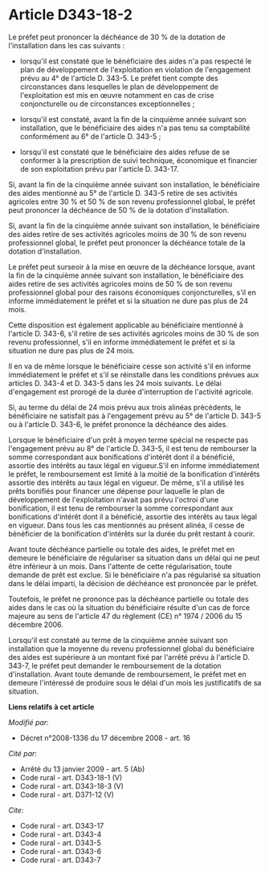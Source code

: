 # Article D343-18-2

Le préfet peut prononcer la déchéance de 30 % de la dotation de l'installation dans les cas suivants :

- lorsqu'il est constaté que le bénéficiaire des aides n'a pas respecté le plan de développement de l'exploitation en
violation de l'engagement prévu au 4° de l'article D. 343-5. Le préfet tient compte des circonstances dans lesquelles le plan
de développement de l'exploitation est mis en œuvre notamment en cas de crise conjoncturelle ou de circonstances
exceptionnelles ;

- lorsqu'il est constaté, avant la fin de la cinquième année suivant son installation, que le bénéficiaire des aides n'a pas
tenu sa comptabilité conformément au 6° de l'article D. 343-5 ;

- lorsqu'il est constaté que le bénéficiaire des aides refuse de se conformer à la prescription de suivi technique,
économique et financier de son exploitation prévu par l'article D. 343-17. 

Si, avant la fin de la cinquième année suivant son installation, le bénéficiaire des aides mentionné au 5° de l'article D.
343-5 retire de ses activités agricoles entre 30 % et 50 % de son revenu professionnel global, le préfet peut prononcer la
déchéance de 50 % de la dotation d'installation. 

Si, avant la fin de la cinquième année suivant son installation, le bénéficiaire des aides retire de ses activités agricoles
moins de 30 % de son revenu professionnel global, le préfet peut prononcer la déchéance totale de la dotation
d'installation. 

Le préfet peut surseoir à la mise en œuvre de la déchéance lorsque, avant la fin de la cinquième année suivant son
installation, le bénéficiaire des aides retire de ses activités agricoles moins de 50 % de son revenu professionnel global
pour des raisons économiques conjoncturelles, s'il en informe immédiatement le préfet et si la situation ne dure pas plus de
24 mois. 

Cette disposition est également applicable au bénéficiaire mentionné à l'article D. 343-6, s'il retire de ses activités
agricoles moins de 30 % de son revenu professionnel, s'il en informe immédiatement le préfet et si la situation ne dure pas
plus de 24 mois. 

Il en va de même lorsque le bénéficiaire cesse son activité s'il en informe immédiatement le préfet et s'il se réinstalle
dans les conditions prévues aux articles D. 343-4 et D. 343-5 dans les 24 mois suivants. Le délai d'engagement est prorogé de
la durée d'interruption de l'activité agricole. 

Si, au terme du délai de 24 mois prévu aux trois alinéas précédents, le bénéficiaire ne satisfait pas à l'engagement prévu au
5° de l'article D. 343-5 ou à l'article D. 343-6, le préfet prononce la déchéance des aides. 

Lorsque le bénéficiaire d'un prêt à moyen terme spécial ne respecte pas l'engagement prévu au 8° de l'article D. 343-5, il
est tenu de rembourser la somme correspondant aux bonifications d'intérêt dont il a bénéficié, assortie des intérêts au taux
légal en vigueur.S'il en informe immédiatement le préfet, le remboursement est limité à la moitié de la bonification
d'intérêts assortie des intérêts au taux légal en vigueur. De même, s'il a utilisé les prêts bonifiés pour financer une
dépense pour laquelle le plan de développement de l'exploitation n'avait pas prévu l'octroi d'une bonification, il est tenu
de rembourser la somme correspondant aux bonifications d'intérêt dont il a bénéficié, assortie des intérêts au taux légal en
vigueur. Dans tous les cas mentionnés au présent alinéa, il cesse de bénéficier de la bonification d'intérêts sur la durée du
prêt restant à courir. 

Avant toute déchéance partielle ou totale des aides, le préfet met en demeure le bénéficiaire de régulariser sa situation
dans un délai qui ne peut être inférieur à un mois. Dans l'attente de cette régularisation, toute demande de prêt est exclue.
Si le bénéficiaire n'a pas régularisé sa situation dans le délai imparti, la décision de déchéance est prononcée par le
préfet. 

Toutefois, le préfet ne prononce pas la déchéance partielle ou totale des aides dans le cas où la situation du bénéficiaire
résulte d'un cas de force majeure au sens de l'article 47 du règlement (CE) n° 1974 / 2006 du 15 décembre 2006. 

Lorsqu'il est constaté au terme de la cinquième année suivant son installation que la moyenne du revenu professionnel global
du bénéficiaire des aides est supérieure à un montant fixé par l'arrêté prévu à l'article D. 343-7, le préfet peut demander
le remboursement de la dotation d'installation. Avant toute demande de remboursement, le préfet met en demeure l'intéressé de
produire sous le délai d'un mois les justificatifs de sa situation.

**Liens relatifs à cet article**

_Modifié par_:

  - Décret n°2008-1336 du 17 décembre 2008 - art. 16

_Cité par_:

  - Arrêté du 13 janvier 2009 - art. 5 (Ab)
  - Code rural - art. D343-18-1 (V)
  - Code rural - art. D343-18-3 (V)
  - Code rural - art. D371-12 (V)

_Cite_:

  - Code rural - art. D343-17
  - Code rural - art. D343-4
  - Code rural - art. D343-5
  - Code rural - art. D343-6
  - Code rural - art. D343-7

